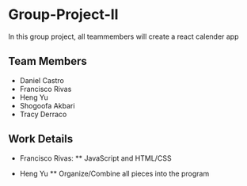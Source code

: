 # Group-Project-II
In this group project, all teammembers will create a react calender app

## Team Members
* Daniel Castro
* Francisco Rivas
* Heng Yu
* Shogoofa Akbari
* Tracy Derraco

## Work Details
* Francisco Rivas:
** JavaScript and HTML/CSS

* Heng Yu
** Organize/Combine all pieces into the program
